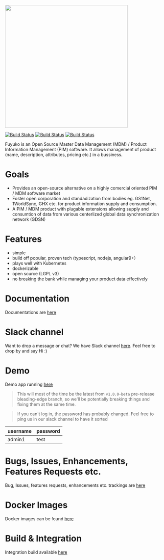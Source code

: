 
<img src="https://raw.githubusercontent.com/tmjeee/fuyuko/v1.0.0-beta/fe/src/assets/images/logo/fuyuko-logo-with-side-wordings.png" width="400">

[![Build Status](https://jenkins.fuyuko.org/buildStatus/icon?job=fuyuko-fe&subject=FE%20Build%20Status%20v1.0.0-beta)](https://jenkins.fuyuko.org/job/fuyuko-fe/)
[![Build Status](https://jenkins.fuyuko.org/buildStatus/icon?job=fuyuko-be&subject=BE%20Build%20Status%20v1.0.0-beta)](https://jenkins.fuyuko.org/job/fuyuko-be/)
[![Build Status](https://jenkins.fuyuko.org/buildStatus/icon?job=fuyuko-wf&subject=WF%20Build%20Status%20v1.0.0-beta)](https://jenkins.fuyuko.org/job/fuyuko-wf/)

Fuyuko is an Open Source Master Data Management (MDM) / Product Information Management (PIM) software.
It allows management of product (name, description, attributes, pricing etc.) in a bussiness. 

# Goals
* Provides an open-source alternative on a highly comercial oriented PIM / MDM software market
* Foster open corporation and standadization from bodies eg. GS1Net, 1WorldSync, GHX etc. for product information supply and consumption.
* A PIM / MDM product with plugable extensions allowing supply and consumtion of data from various centerlized global data synchronization network (GDSN)

# Features
* simple
* build off popular, proven tech (typescript, nodejs, angular9+)
* plays well with Kubernetes
* dockerizable 
* open source (LGPL v3)
* no breaking the bank while managing your product data effectively

# Documentation
Documentations are [here](https://docs.fuyuko.org)

# Slack channel
Want to drop a message or chat? We have Slack channel [here](https://fuyuko.slack.com/channels/#fuyuko). Feel free to drop by and say Hi :) 

# Demo
Demo app running [here](https://demo.fuyuko.org)

> This will most of the time be the latest from `v1.0.0-beta` pre-release bleading-edge branch, 
> so we'll be potentially breaking things and fixing them at the same time.

> If you can't log in, the password has probably changed. Feel free to ping us in our slack channel to have it sorted

| username | password |
| -------- | -------- |
| admin1 | test |

# Bugs, Issues, Enhancements, Features Requests etc.
Bug, Issues, features requests, enhancements etc. trackings are [here](https://github.com/tmjeee/fuyuko/issues)

# Docker Images
Docker images can be found [here](https://hub.docker.com/repositories/tmjee)

# Build & Integration 
Integration build available [here](https://jenkins.fuyuko.org)
